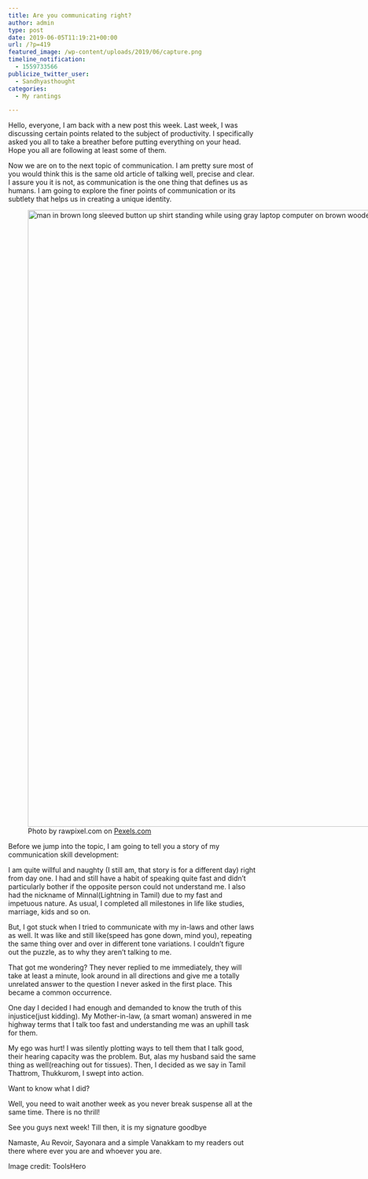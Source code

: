 ```yaml
---
title: Are you communicating right?
author: admin
type: post
date: 2019-06-05T11:19:21+00:00
url: /?p=419
featured_image: /wp-content/uploads/2019/06/capture.png
timeline_notification:
  - 1559733566
publicize_twitter_user:
  - Sandhyasthought
categories:
  - My rantings

---
```

Hello, everyone, I am back with a new post this week. Last week, I was discussing certain points related to the subject of productivity. I specifically asked you all to take a breather before putting everything on your head. Hope you all are following at least some of them.

Now we are on to the next topic of communication. I am pretty sure most of you would think this is the same old article of talking well, precise and clear. I assure you it is not, as communication is the one thing that defines us as humans. I am going to explore the finer points of communication or its subtlety that helps us in creating a unique identity.

<figure id="attachment_media-55" aria-describedby="caption-attachment-media-55" style="width: 1880px" class="wp-caption alignnone"><img class="alignnone size-full wp-image-422" src="http://wp.docker.localhost:8000/wp-content/uploads/2019/06/pexels-photo-1120344.jpeg" alt="man in brown long sleeved button up shirt standing while using gray laptop computer on brown wooden table beside woman in gray long sleeved shirt sitting" width="1880" height="1253" srcset="http://wp.docker.localhost:8000/wp-content/uploads/2019/06/pexels-photo-1120344.jpeg 1880w, http://wp.docker.localhost:8000/wp-content/uploads/2019/06/pexels-photo-1120344-300x200.jpeg 300w, http://wp.docker.localhost:8000/wp-content/uploads/2019/06/pexels-photo-1120344-1024x682.jpeg 1024w, http://wp.docker.localhost:8000/wp-content/uploads/2019/06/pexels-photo-1120344-768x512.jpeg 768w, http://wp.docker.localhost:8000/wp-content/uploads/2019/06/pexels-photo-1120344-1536x1024.jpeg 1536w, http://wp.docker.localhost:8000/wp-content/uploads/2019/06/pexels-photo-1120344-1200x800.jpeg 1200w" sizes="(max-width: 1880px) 100vw, 1880px" /><figcaption id="caption-attachment-media-55" class="wp-caption-text">Photo by rawpixel.com on <a href="https://www.pexels.com/photo/man-in-brown-long-sleeved-button-up-shirt-standing-while-using-gray-laptop-computer-on-brown-wooden-table-beside-woman-in-gray-long-sleeved-shirt-sitting-1120344/" rel="nofollow">Pexels.com</a></figcaption></figure>

Before we jump into the topic, I am going to tell you a story of my communication skill development:

I am quite willful and naughty (I still am, that story is for a different day) right from day one. I had and still have a habit of speaking quite fast and didn&#8217;t particularly bother if the opposite person could not understand me. I also had the nickname of Minnal(Lightning in Tamil) due to my fast and impetuous nature. As usual, I completed all milestones in life like studies, marriage, kids and so on.

But, I got stuck when I tried to communicate with my in-laws and other laws as well. It was like and still like(speed has gone down, mind you), repeating the same thing over and over in different tone variations. I couldn&#8217;t figure out the puzzle, as to why they aren&#8217;t talking to me.

That got me wondering? They never replied to me immediately, they will take at least a minute, look around in all directions and give me a totally unrelated answer to the question I never asked in the first place. This became a common occurrence.

One day I decided I had enough and demanded to know the truth of this injustice(just kidding). My Mother-in-law, (a smart woman) answered in me highway terms that I talk too fast and understanding me was an uphill task for them.

My ego was hurt! I was silently plotting ways to tell them that I talk good, their hearing capacity was the problem. But, alas my husband said the same thing as well(reaching out for tissues). Then, I decided as we say in Tamil Thattrom, Thukkurom, I swept into action.

Want to know what I did?

Well, you need to wait another week as you never break suspense all at the same time. There is no thrill!

See you guys next week! Till then, it is my signature goodbye

Namaste, Au Revoir, Sayonara and a simple Vanakkam to my readers out there where ever you are and whoever you are.

Image credit: ToolsHero